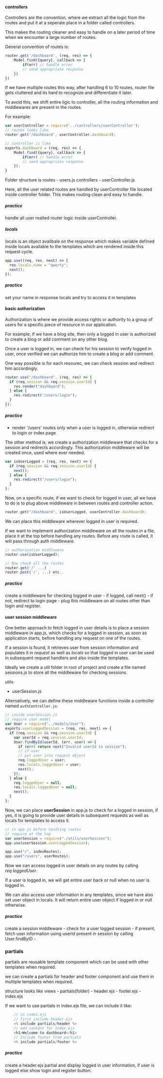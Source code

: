 #### controllers

Controllers are the convention, where we extract all the logic from the routes and put it at a seperate place in a folder called controllers.

This makes the routing cleaner and easy to handle on a later period of time when we encounter a large number of routes.

General convention of routes is:

```js
router.get('/dashboard', (req, res) => {
    Model.find({query}, callback => {
        if(err) // handle error
        // send appropriate response
    })
})
```

If we have multiple routes this way, after handling 6 to 10 routes, router file gets cluttered and its hard to recognize and differentiate it later.

To avoid this, we shift entire ligic to controller, all the routing information and middlewares are present in the routes.

For example:

```js
var userController = require('../controllers/userController');
// routes looks like
router.get('/dashboard', userController.dashboard);

// controller is like
exports.dashboard = (req, res) => {
    Model.find({query}, callback => {
        if(err) // handle error
        // send appropriate response
    });
}
```

Folder structure is
routes - users.js
controllers - userController.js

Here, all the user related routes are handled by userController file located inside
controller folder. This makes routing clean and easy to handle.

##### practice

handle all user realted router logic inside userController.

##### locals

locals is an object availbale on the response which makes variable defined inside locals available to the templates which are rendered inside this request cycle.

```js
app.use((req, res, next) => {
  res.locals.name = "qwerty";
  next();
});
```

##### practice

set your name in response locals and try to access it in templates

#### basic authorization

Authorization is where we provide access rights or authority to a group of users for a specific piece of resource in our application.

For example, if we have a blog site, then only a logged in user is authorized to create a blog or add comment on any other blog.

Once a user is logged in, we can check for his session to verify logged in user, once verified we can authorize him to create a blog or add comment.

One way possible is for each resourec, we can check session and redirect him accordingly.

```js
router.use("/dashboard", (req, res) => {
  if (req.session && req.session.userId) {
    res.render("dashboard");
  } else {
    res.redirect("/users/login");
  }
});
```

##### practice

- render '/users' routes only when a user is logged in, otherwise redirect to login or index page

The other method is, we create a authorization middleware that checks for a session and redirects accordingly. This authorization middleware will be created once, used where ever needed.

```js
var isUserLogged = (req, res, next) => {
  if (req.session && req.session.userId) {
    next();
  } else {
    res.redirect("/users/login");
  }
};
```

Now, on a specific route, if we want to check for logged in user, all we have to do is to plug above middleware in between routes and controller action.

```js
router.get("/dashboard", isUserLogged, userController.dashboard);
```

We can place this middleware wherever logged in user is required.

If we want to implement authorization middleware on all the routes in a file, place it at the top before handling any routes. Before any route is called, it will pass through auth middleware.

```js
// authorization middleware
router.use(isUserLogged);

// Now check all the routes
router.get('/' ...)
router.post('/', ...) etc..
```

##### practice

create a middleware for checking logged in user - if logged, call next() - if not, redirect to login page - plug this middleware on all routes other than login and register.

#### user session middleware

One better approach to fetch logged in user details is to place a session middleware in app.js, which checks for a logged in session, as soon as application starts, before handling any request on one of the routes.

If a session is found, it retrieves user from session information and populates it in _request_ as well as _locals_ so that logged in user can be used in subsequent request handlers and also inside the templates.

Ideally we create a util folder in root of project and create a file named sessions.js to store all the middleware for checking sessions.

utils

- userSession.js

Alternatively, we can define these middleware functions inside a controller named `authController.js`.

```js
// inside userSession.js
// require user model
var User = require("../models/User");
exports.userLoggedSession = (req, res, next) => {
  if (req.session && req.session.userId) {
    var userId = req.session.userId;
    User.findById(userId, (err, user) => {
      if (err) return next("Invalid userId in session");
      // if user
      // put user into request object
      req.loggedUser = user;
      res.locals.loggedUser = user;
      next();
    });
  } else {
    req.loggedUser = null;
    res.locals.loggedUser = null;
    next();
  }
};
```

Now, we can place **userSession** in app.js to check for a logged in session, if yes, it is going to provide user details in subsequent requests as well as locals for templates to access it.

```js
// in app.js before handling routes
// require at the top
var userSession = require("./utils/userSession");
app.use(userSession.userLoggedSession);

app.use("/", indexRoutes);
app.use("/users", userRoutes);
```

Now we can access logged in user details on any routes by calling _req.loggedUser_.

If a user is logged in, we will get entire user back or null when no user is logged in.

We can also access user information in any templates, since we have also set user object in locals. It will return entire user object if logged in or null otherwise.

##### practice

create a session middleware - check for a user logged session - if present, fetch user information using userId present in session by calling User.findByID -

### partials

partials are reusable template component which can be used with other templates when required.

we can create a partials for header and footer component and use them in multiple templates when required.

structure looks like
views - partials(folder) - header.ejs - footer.ejs - index.ejs

If we want to use partials in index.ejs file, we can include it like:

```js
    // in index.ejs
    // first include header.ejs
    <% include partials/header %>
    // add content for index.ejs
    <h1>Welcome to dashboard</h1>
    // Include footer from partials
    <% include partials/footer %>

```

##### practice

create a header.ejs partial and display logged in user information, if user is logged else show login and register button.

